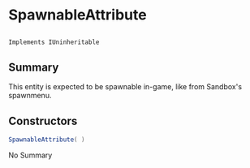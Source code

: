 # SpawnableAttribute

## 
```c#
Implements IUninheritable
```

## Summary

This entity is expected to be spawnable in-game, like from Sandbox's spawnmenu.
## Constructors

```c#
SpawnableAttribute( ) 
```
No Summary
